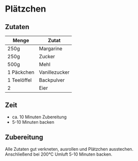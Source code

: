 # Plätzchen

## Zutaten

|Menge      |Zutat        |
|-----------|-------------|
|250g       |Margarine    |
|250g       |Zucker       |
|500g       |Mehl         |
|1 Päckchen |Vanillezucker|
|1 Teelöffel|Backpulver   |
|2          |Eier         |



## Zeit

* ca. 10 Minuten Zubereitung
* 5-10 Minuten backen

## Zubereitung

Alle Zutaten gut verkneten, ausrollen und Plätzchen ausstechen.
Anschließend bei 200°C Umluft 5-10 Minuten backen.
